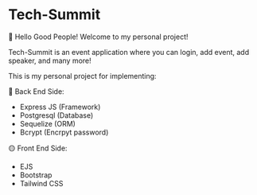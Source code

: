 # Tech-Summit
👋 Hello Good People! Welcome to my personal project!

Tech-Summit is an event application where you can login, add event, add speaker, and many more!

This is my personal project for implementing:

🔵 Back End Side:
-  Express JS (Framework)
-  Postgresql (Database)
-  Sequelize (ORM)
-  Bcrypt (Encrpyt password)

🟡 Front End Side:
-  EJS
-  Bootstrap
-  Tailwind CSS
